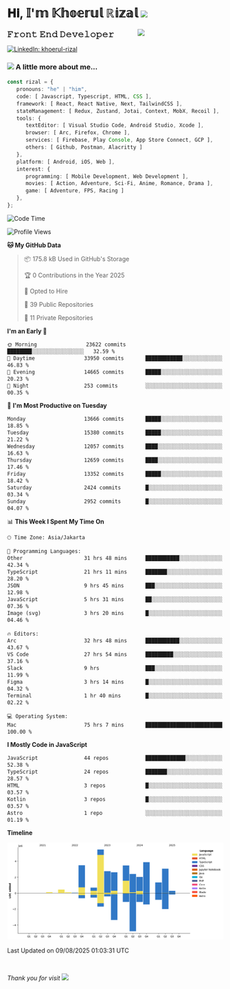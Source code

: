 <h1> 𝐇𝐢, 𝕀'𝕞 𝕂𝕙𝕠𝕖𝕣𝕦𝕝 ℝ𝕚𝕫𝕒𝕝 <img src="https://media.giphy.com/media/mGcNjsfWAjY5AEZNw6/giphy.gif" width="50"></h1>
<img align='right' src="https://media.giphy.com/media/v1.Y2lkPTc5MGI3NjExOWI2ajR2NGJubzBsZHFuaHMwajRrcDNsNXJwOG8yb3F0NjhkNXF4OSZlcD12MV9pbnRlcm5hbF9naWZfYnlfaWQmY3Q9cw/fkZukR450RQ1qnGaq9/giphy.gif" width="200">
<strong style="font-size:20px;">𝙵𝚛𝚘𝚗𝚝 𝙴𝚗𝚍 𝙳𝚎𝚟𝚎𝚕𝚘𝚙𝚎𝚛</strong>
</p></em>

[![LinkedIn: khoerul-rizal](https://img.shields.io/badge/khoerul--rizal-blue?style=flat-square&logo=Linkedin&logoColor=white&link=https://www.linkedin.com/in/khoerul-rizal/)](https://www.linkedin.com/in/khoerul-rizal/)

### <img src="https://media.giphy.com/media/VgCDAzcKvsR6OM0uWg/giphy.gif" width="50"> A little more about me...

```typescript
const rizal = {
   pronouns: "he" | "him",
   code: [ Javascript, Typescript, HTML, CSS ],
   framework: [ React, React Native, Next, TailwindCSS ],
   stateManagement: [ Redux, Zustand, Jotai, Context, MobX, Recoil ],
   tools: {
      textEditor: [ Visual Studio Code, Android Studio, Xcode ],
      browser: [ Arc, Firefox, Chrome ],
      services: [ Firebase, Play Console, App Store Connect, GCP ],
      others: [ Github, Postman, Alacritty ]
   },
   platform: [ Android, iOS, Web ],
   interest: {
      programming: [ Mobile Development, Web Development ],
      movies: [ Action, Adventure, Sci-Fi, Anime, Romance, Drama ],
      game: [ Adventure, FPS, Racing ]
   },
};
```

<!--START_SECTION:waka-->
![Code Time](http://img.shields.io/badge/Code%20Time-3%2C627%20hrs%2035%20mins-blue)

![Profile Views](http://img.shields.io/badge/Profile%20Views-0-blue)

**🐱 My GitHub Data** 

> 📦 175.8 kB Used in GitHub's Storage 
 > 
> 🏆 0 Contributions in the Year 2025
 > 
> 💼 Opted to Hire
 > 
> 📜 39 Public Repositories 
 > 
> 🔑 11 Private Repositories 
 > 
**I'm an Early 🐤** 

```text
🌞 Morning                23622 commits       ████████░░░░░░░░░░░░░░░░░   32.59 % 
🌆 Daytime                33950 commits       ████████████░░░░░░░░░░░░░   46.83 % 
🌃 Evening                14665 commits       █████░░░░░░░░░░░░░░░░░░░░   20.23 % 
🌙 Night                  253 commits         ░░░░░░░░░░░░░░░░░░░░░░░░░   00.35 % 
```
📅 **I'm Most Productive on Tuesday** 

```text
Monday                   13666 commits       █████░░░░░░░░░░░░░░░░░░░░   18.85 % 
Tuesday                  15380 commits       █████░░░░░░░░░░░░░░░░░░░░   21.22 % 
Wednesday                12057 commits       ████░░░░░░░░░░░░░░░░░░░░░   16.63 % 
Thursday                 12659 commits       ████░░░░░░░░░░░░░░░░░░░░░   17.46 % 
Friday                   13352 commits       █████░░░░░░░░░░░░░░░░░░░░   18.42 % 
Saturday                 2424 commits        █░░░░░░░░░░░░░░░░░░░░░░░░   03.34 % 
Sunday                   2952 commits        █░░░░░░░░░░░░░░░░░░░░░░░░   04.07 % 
```


📊 **This Week I Spent My Time On** 

```text
🕑︎ Time Zone: Asia/Jakarta

💬 Programming Languages: 
Other                    31 hrs 48 mins      ███████████░░░░░░░░░░░░░░   42.34 % 
TypeScript               21 hrs 11 mins      ███████░░░░░░░░░░░░░░░░░░   28.20 % 
JSON                     9 hrs 45 mins       ███░░░░░░░░░░░░░░░░░░░░░░   12.98 % 
JavaScript               5 hrs 31 mins       ██░░░░░░░░░░░░░░░░░░░░░░░   07.36 % 
Image (svg)              3 hrs 20 mins       █░░░░░░░░░░░░░░░░░░░░░░░░   04.46 % 

🔥 Editors: 
Arc                      32 hrs 48 mins      ███████████░░░░░░░░░░░░░░   43.67 % 
VS Code                  27 hrs 54 mins      █████████░░░░░░░░░░░░░░░░   37.16 % 
Slack                    9 hrs               ███░░░░░░░░░░░░░░░░░░░░░░   11.99 % 
Figma                    3 hrs 14 mins       █░░░░░░░░░░░░░░░░░░░░░░░░   04.32 % 
Terminal                 1 hr 40 mins        █░░░░░░░░░░░░░░░░░░░░░░░░   02.22 % 

💻 Operating System: 
Mac                      75 hrs 7 mins       █████████████████████████   100.00 % 
```

**I Mostly Code in JavaScript** 

```text
JavaScript               44 repos            █████████████░░░░░░░░░░░░   52.38 % 
TypeScript               24 repos            ███████░░░░░░░░░░░░░░░░░░   28.57 % 
HTML                     3 repos             █░░░░░░░░░░░░░░░░░░░░░░░░   03.57 % 
Kotlin                   3 repos             █░░░░░░░░░░░░░░░░░░░░░░░░   03.57 % 
Astro                    1 repo              ░░░░░░░░░░░░░░░░░░░░░░░░░   01.19 % 
```



**Timeline**

![Lines of Code chart](https://raw.githubusercontent.com/khoerulrizal/khoerulrizal/main/assets/bar_graph.png)


 Last Updated on 09/08/2025 01:03:31 UTC
<!--END_SECTION:waka-->
</details>
<br/>

<em>Thank you for visit</em> <img src="https://media.giphy.com/media/v1.Y2lkPTc5MGI3NjExcHdvNm1qZWtjaGw0ZjdwM3Z3NnY2dHlueTVuODBta2FiY20wM2YybSZlcD12MV9pbnRlcm5hbF9naWZfYnlfaWQmY3Q9cw/tV25tpdKqdFa9x81k2/giphy.gif" width="40">
